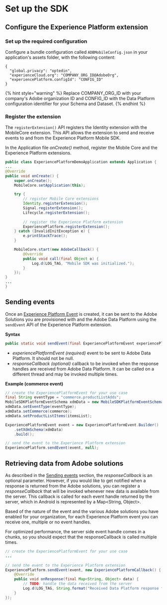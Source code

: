 # Set up the SDK

## Configure the Experience Platform extension

### Set up the required configuration

Configure a bundle configuration called `ADBMobileConfig.json` in your application's assets folder, with the following content: 

```
{
  "global.privacy": "optedin",
  "experienceCloud.org": "COMPANY_ORG_ID@AdobeOrg",
  "experiencePlatform.configId": "CONFIG_ID"
}
```

{% hint style="warning" %}
Replace COMPANY_ORG_ID with your company's Adobe organization ID and CONFIG_ID with the Data Platform configuration identifier for your Schema and Dataset.
{% endhint %}

### Register the extension

The `registerExtension()` API registers the Identity extension with the MobileCore extension. This API allows the extension to send and receive events to and from the Experience Platform Mobile SDK.

In the Application file _onCreate()_ method, register the Mobile Core and the Experience Platform extensions.

```java
public class ExperiencePlatformDemoApplication extends Application {
...
@Override
public void onCreate() {
	super.onCreate();
    MobileCore.setApplication(this);

	try {
    	// register Mobile Core extensions
        Identity.registerExtension();
        Signal.registerExtension();
        Lifecycle.registerExtension();
        
        // register the Experience Platform extension
        ExperiencePlatform.registerExtension();
   	} catch (InvalidInitException e) {
     	e.printStackTrace();
   	}

	MobileCore.start(new AdobeCallback() {
		@Override
		public void call(final Object o) {
			Log.d(LOG_TAG, "Mobile SDK was initialized.");
		}
	});
}
...
}
```



## Sending events

Once an [Experience Platform Event](./experience-platform-events.md) is created, it can be sent to the Adobe Solutions you are provisioned with and the Adobe Data Platform using the `sendEvent` API of the Experience Platform extension.

**Syntax**

```java
public static void sendEvent(final ExperiencePlatformEvent experiencePlatformEvent, final ExperiencePlatformCallback responseCallback)
```

- _experiencePlatformEvent (required)_ event to be sent to Adobe Data Platform. It should not be null.
- _responseCallback (optional)_ callback to be invoked when the response handles are received from Adobe Data Platform. It can be called on a different thread and may be invoked multiple times.

**Example (commerce event)** 

```java
// create the ExperiencePlatformEvent for your use case
final String eventType = "commerce.productListAdds";
MobileSDKPlatformEventSchema xdmData = new MobileSDKPlatformEventSchema();
xdmData.setEventType(eventType);
xdmData.setCommerce(commerce);
xdmData.setProductListItems(itemsList);

ExperiencePlatformEvent event = new ExperiencePlatformEvent.Builder()
    .setXdmSchema(xdmData)
    .build();

// send the event to the Experience Platform extension
ExperiencePlatform.sendEvent(event, null);
```



## Retrieving data from Adobe solutions

As described in the [Sending events](#sending-events) section, the _responseCallback_ is an optional parameter. However, if you would like to get notified when a response is returned from the Adobe solutions, you can register a _responseCallback_ that will be invoked whenever new data is available from the server. This callback is called for each event handle returned by the server, which in Android is represented by a Map<String, Object>.

Based of the nature of the event and the various Adobe solutions you have enabled for your organization, for each Experience Platform event you can receive one, multiple or no event handles.

For optimized performance, the server side event handle comes in a chunks, so you should expect that the responseCallback is called multiple times.

```java
// create the ExperiencePlatformEvent for your use case
...
    
// send the event to the Experience Platform extension
ExperiencePlatform.sendEvent(event, new ExperiencePlatformCallback() {
    @Override
    public void onResponse(final Map<String, Object> data) {
        // TODO: handle the data received from the server
        Log.d(LOG_TAG, String.format("Received Data Platform response for event '%s': %s", eventType, data));
    }
});
```